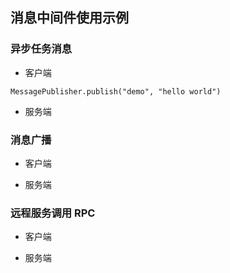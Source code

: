 ## 消息中间件使用示例

### 异步任务消息

- 客户端

`MessagePublisher.publish("demo", "hello world")`

- 服务端

### 消息广播

- 客户端

- 服务端

### 远程服务调用 RPC

- 客户端


- 服务端
